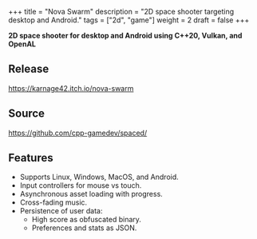 +++
title = "Nova Swarm"
description = "2D space shooter targeting desktop and Android."
tags = ["2d", "game"]
weight = 2
draft = false
+++

**2D space shooter for desktop and Android using C++20, Vulkan, and OpenAL**

## Release

https://karnage42.itch.io/nova-swarm

## Source

https://github.com/cpp-gamedev/spaced/

## Features

- Supports Linux, Windows, MacOS, and Android.
- Input controllers for mouse vs touch.
- Asynchronous asset loading with progress.
- Cross-fading music.
- Persistence of user data:
    - High score as obfuscated binary.
    - Preferences and stats as JSON.
